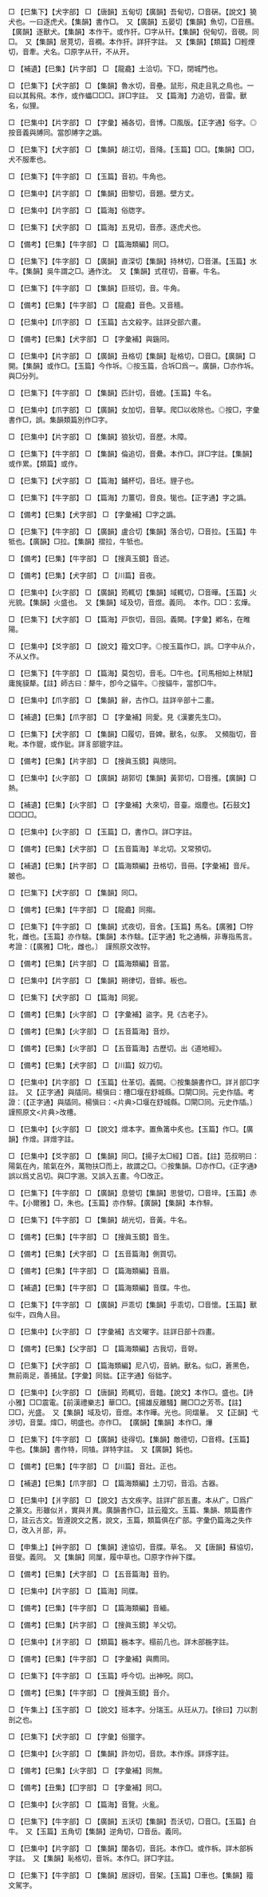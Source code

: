 <!-- { "loadSidebar": true } -->
□	【巳集下】【犬字部】	□	【唐韻】五甸切【廣韻】吾甸切，□音硏。【說文】獟犬也。一曰逐虎犬。【集韻】書作□。　又【廣韻】五晏切【集韻】魚切，□音鴈。【廣韻】逐獸犬。【集韻】本作干。或作犴。□字从幵。【集韻】倪甸切，音硯。同□。　又【集韻】居莧切，音襉。本作犴。詳犴字註。　又【集韻】【類篇】□輕煙切，音牽。犬名。□原字从幵，不从开。

□	【補遺】【巳集】【片字部】	□	【龍龕】土洽切。下□，閉城門也。

□	【巳集下】【犬字部】	□	【集韻】魯水切，音壘。鼠形，飛走且乳之鳥也。一曰以其髥飛。本作，或作蠝□□□。詳□字註。　又【篇海】力追切，音雷。獸名，似狸。

□	【巳集中】【片字部】	□	【字彙】補各切，音博。□風版。【正字通】俗字。◎按音義與牔同。當卽牔字之譌。

□	【巳集下】【犬字部】	□	【集韻】胡江切，音降。【玉篇】□□。【集韻】□□，犬不服牽也。

□	【巳集下】【牛字部】	□	【玉篇】音初。牛角也。

□	【巳集中】【片字部】	□	【集韻】田黎切，音題。壁方丈。

□	【巳集中】【片字部】	□	【篇海】俗牎字。

□	【巳集下】【犬字部】	□	【篇海】五見切，音彥。逐虎犬也。

□	【備考】【巳集】【牛字部】	□	【篇海類編】同□。

□	【巳集下】【牛字部】	□	【廣韻】直深切【集韻】持林切，□音湛。【玉篇】水牛。【集韻】吳牛謂之□。通作沈。　又【集韻】式荏切，音審。牛名。

□	【巳集下】【牛字部】	□	【集韻】巨班切，音。牛角。

□	【備考】【巳集】【牛字部】	□	【龍龕】音色。又音穡。

□	【巳集中】【爪字部】	□	【玉篇】古文殺字。註詳殳部六畫。

□	【備考】【巳集】【犬字部】	□	【字彙補】與鍦同。

□	【巳集中】【片字部】	□	【廣韻】丑格切【集韻】耻格切，□音□。【廣韻】□開。【集韻】或作□。【玉篇】今作坼。◎按玉篇，合坼□爲一。廣韻，□亦作坼。與□分列。

□	【巳集下】【牛字部】	□	【集韻】匹計切，音媲。【玉篇】牛名。

□	【巳集中】【爪字部】	□	【廣韻】女加切，音拏。爬□以收除也。◎按□，字彙書作□，誤。集韻類篇別作□字。

□	【巳集中】【片字部】	□	【集韻】狼狄切，音歷。木障。

□	【巳集下】【牛字部】	□	【集韻】倫追切，音纍。本作□。詳□字註。【集韻】或作累。【類篇】或作。

□	【巳集下】【犬字部】	□	【篇海】鋪杯切，音坯。貍子也。

□	【巳集下】【牛字部】	□	【篇海】力薑切，音良。牻也。【正字通】字之譌。

□	【備考】【巳集】【犬字部】	□	【字彙補】□字之譌。

□	【巳集下】【牛字部】	□	【廣韻】盧合切【集韻】落合切，□音拉。【玉篇】牛牴也。【廣韻】□拉。【集韻】摺拉，牛牴也。

□	【備考】【巳集】【牛字部】	□	【搜真玉鏡】音述。

□	【備考】【巳集】【犬字部】	□	【川篇】音夜。

□	【巳集中】【火字部】	□	【廣韻】筠輒切【集韻】域輒切，□音曄。【玉篇】火光貌。【集韻】火盛也。　又【集韻】域及切，音煜。義同。　本作。□□：玄燁。

□	【巳集下】【犬字部】	□	【篇海】戸恢切，音回。義闕。【字彙】鄕名，在睢陽。

□	【巳集中】【爻字部】	□	【說文】籀文□字。◎按玉篇作□，誤。□字中从介，不从乂作。

□	【巳集下】【牛字部】	□	【篇海】莫包切，音毛。□牛也。【司馬相如上林賦】庸旄貘犛。【註】師古曰：犛牛，卽今之貓牛。◎按貓牛，當卽□牛。

□	【巳集中】【爪字部】	□	【集韻】辭，古作□。註詳辛部十二畫。

□	【補遺】【巳集】【爪字部】	□	【字彙補】同愛。見《漢婁先生□》。

□	【巳集下】【犬字部】	□	【集韻】□履切，音婢。獸名，似豕。　又頻脂切，音毗。本作貔，或作豼。詳豸部貔字註。

□	【備考】【巳集】【片字部】	□	【搜眞玉鏡】與牕同。

□	【巳集中】【火字部】	□	【廣韻】胡郭切【集韻】黃郭切，□音擭。【廣韻】□熱。

□	【補遺】【巳集】【火字部】	□	【字彙補】大來切，音臺。烟塵也。【石鼓文】□□□□。

□	【巳集中】【火字部】	□	【玉篇】□，書作□。詳□字註。

□	【備考】【巳集】【犬字部】	□	【五音篇海】羊北切。又常預切。

□	【補遺】【巳集】【片字部】	□	【篇海類編】丑格切，音冊。【字彙補】音斥。皴也。

□	【巳集下】【犬字部】	□	【集韻】同□。

□	【備考】【巳集】【牛字部】	□	【龍龕】同搊。

□	【巳集下】【牛字部】	□	【集韻】式夜切，音舍。【玉篇】馬名。【廣雅】□牸牝，雌也。【玉篇】亦作騇。【集韻】本作騇。【正字通】牝之通稱，非專指馬言。考證：〔【廣雅】□牝，雌也。〕　謹照原文改牸。 

□	【備考】【巳集】【片字部】	□	【篇海類編】音當。

□	【巳集中】【片字部】	□	【集韻】朔律切，音蟀。板也。

□	【巳集下】【犬字部】	□	【篇海】同狔。

□	【備考】【巳集】【火字部】	□	【字彙補】盜字。見《古老子》。

□	【備考】【巳集】【火字部】	□	【五音篇海】音炒。

□	【備考】【巳集】【火字部】	□	【五音篇海】古歷切。出《道地經》。

□	【備考】【巳集】【犬字部】	□	【川篇】奴刀切。

□	【巳集中】【片字部】	□	【玉篇】仕革切。義闕。◎按集韻書作□。詳爿部□字註。　又【正字通】與牐同。楊愼曰：槽□堰在舒城縣。□閘□同。元史作牐。考證：〔【正字通】與牐同。楊愼曰：&lt;片典&gt;□堰在舒城縣。□閘□同。元史作牐。〕　謹照原文&lt;片典&gt;改槽。 

□	【巳集中】【火字部】	□	【說文】熷本字。置魚筩中炙也。【玉篇】作□。【廣韻】作熷。詳熷字註。

□	【巳集中】【爻字部】	□	【集韻】同□。【揚子太□經】□首。【註】范叔明曰：陽氣在內，隂氣在外，萬物扶□而上，故謂之□。◎按集韻。□亦作□。《正字通》誤以爲丈呂切。與□字溷。又誤入五畫。今□改正。

□	【巳集下】【牛字部】	□	【廣韻】息營切【集韻】思營切，□音垶。【玉篇】赤牛。【小爾雅】□，朱也。【玉篇】亦作騂。【廣韻】【集韻】本作騂。

□	【巳集下】【牛字部】	□	【集韻】胡光切，音黃。牛名。

□	【備考】【巳集】【牛字部】	□	【搜眞玉鏡】音生。

□	【備考】【巳集】【犬字部】	□	【五音篇海】側買切。

□	【備考】【巳集】【牛字部】	□	【篇海類編】音眉。

□	【補遺】【巳集】【牛字部】	□	【篇海類編】音牒。牛也。

□	【巳集下】【牛字部】	□	【廣韻】戸乖切【集韻】乎乖切，□音懷。【玉篇】獸似牛，四角人目。

□	【巳集中】【火字部】	□	【字彙補】古文曜字。註詳日部十四畫。

□	【備考】【巳集】【父字部】	□	【篇海類編】古我切，音哿。

□	【巳集下】【犬字部】	□	【篇海類編】尼八切，音納。獸名。似□，蒼黑色，無前兩足，善捕鼠。【字彙】同貀。【正字通】俗貀字。

□	【巳集中】【火字部】	□	【唐韻】筠輒切，音饁。【說文】本作□。盛也。【詩小雅】□□震電。【前漢禮樂志】華□□。【揚雄反離騷】颺□□之芳苓。【註】□□，光盛。　又【集韻】域及切，音煜。本作曄。光也。同熠曅。　又【正韻】弋涉切，音葉。煒□，明盛也。亦作□。　【廣韻】【集韻】本作□。爗

□	【巳集下】【牛字部】	□	【廣韻】徒得切。【集韻】敵德切，□音棏。【玉篇】牛也。【集韻】書作特，同犆。詳特字註。　又【廣韻】鈍也。

□	【備考】【巳集】【牛字部】	□	【川篇】音壯。正也。

□	【補遺】【巳集】【爪字部】	□	【篇海類編】土刀切，音滔。古器。

□	【巳集中】【爿字部】	□	【說文】古文疾字。註詳疒部五畫。本从疒。□爲疒之篆文。形雖似爿，實與爿異。廣韻書作□，註云籀文。玉篇、集韻、類篇書作□，註云古文。皆遵說文之舊，說文，玉篇，類篇俱在疒部。字彙仍篇海之失作□，改入爿部，非。

□	【申集上】【艸字部】	□	【集韻】達協切，音牒。草名。　又【唐韻】蘇協切，音燮。義同。　又【集韻】同屟，履中草也。□原字作艸下牒。

□	【備考】【巳集】【犬字部】	□	【五音篇海】音豹。

□	【巳集中】【片字部】	□	【篇海】同牒。

□	【備考】【巳集】【牛字部】	□	【篇海類編】音緬。

□	【備考】【巳集】【片字部】	□	【搜眞玉鏡】羊父切。

□	【巳集中】【爿字部】	□	【類篇】椸本字。榻前几也。詳木部椸字註。

□	【備考】【巳集】【牛字部】	□	【字彙補】與廌同。

□	【巳集下】【牛字部】	□	【玉篇】呼今切。出神呪。同□。

□	【備考】【巳集】【牛字部】	□	【搜眞玉鏡】音介。

□	【午集上】【玉字部】	□	【說文】班本字。分瑞玉。从玨从刀。【徐曰】刀以割剖之也。

□	【巳集下】【犬字部】	□	【字彙】俗獵字。

□	【巳集中】【火字部】	□	【集韻】許勿切，音欻。本作烼。詳烼字註。

□	【備考】【巳集】【火字部】	□	【字彙補】同無。

□	【備考】【丑集】【囗字部】	□	【字彙補】同□。

□	【巳集中】【火字部】	□	【篇海】音覽。火亂。

□	【巳集下】【牛字部】	□	【廣韻】五沃切【集韻】吾沃切，□音□。【玉篇】白牛。　又【玉篇】五角切【集韻】逆角切，□音岳。義同。

□	【巳集中】【片字部】	□	【集韻】闥各切，音託。本作□。或作柝。詳木部柝字註。　又【集韻】恥格切，音坼。本作□。詳□字註。

□	【巳集下】【牛字部】	□	【集韻】居訝切，音架。【玉篇】□車也。【集韻】籀文駕字。

